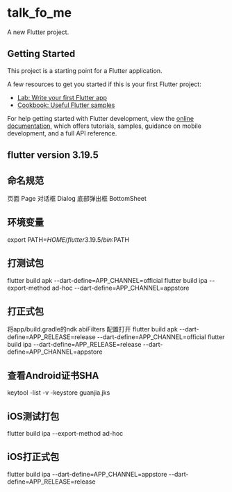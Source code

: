 # talk_fo_me

A new Flutter project.

## Getting Started

This project is a starting point for a Flutter application.

A few resources to get you started if this is your first Flutter project:

- [Lab: Write your first Flutter app](https://docs.flutter.dev/get-started/codelab)
- [Cookbook: Useful Flutter samples](https://docs.flutter.dev/cookbook)

For help getting started with Flutter development, view the
[online documentation](https://docs.flutter.dev/), which offers tutorials,
samples, guidance on mobile development, and a full API reference.

## flutter version 3.19.5

## 命名规范
页面 Page
对话框 Dialog
底部弹出框 BottomSheet

## 环境变量
export PATH=$HOME/flutter3.19.5/bin:$PATH

## 打测试包 
flutter build apk --dart-define=APP_CHANNEL=official
flutter build ipa --export-method ad-hoc --dart-define=APP_CHANNEL=appstore

## 打正式包
将app/build.gradle的ndk abiFilters 配置打开
flutter build apk --dart-define=APP_RELEASE=release --dart-define=APP_CHANNEL=official
flutter build ipa --dart-define=APP_RELEASE=release --dart-define=APP_CHANNEL=appstore

## 查看Android证书SHA
keytool -list -v -keystore guanjia.jks



## iOS测试打包
flutter build ipa --export-method ad-hoc

## iOS打正式包
flutter build ipa --dart-define=APP_CHANNEL=appstore --dart-define=APP_RELEASE=release